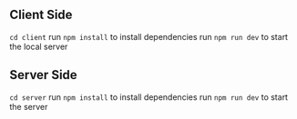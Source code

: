 ## Client Side
`cd client`
run `npm install` to install dependencies
run `npm run dev` to start the local server

## Server Side
`cd server`
run `npm install` to install dependencies
run `npm run dev` to start the server
